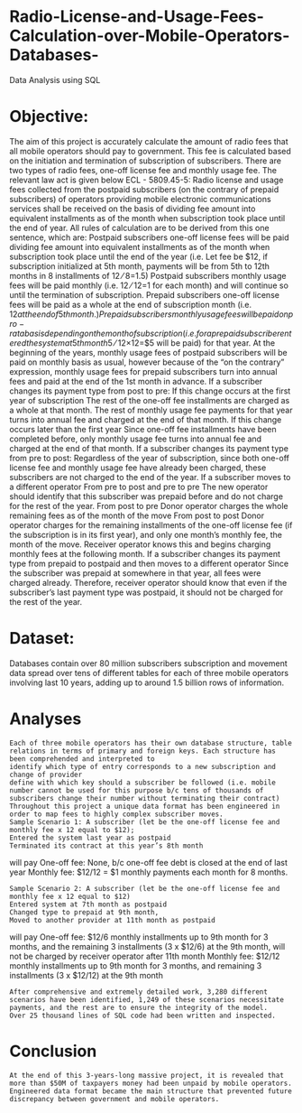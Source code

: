 # Radio-License-and-Usage-Fees-Calculation-over-Mobile-Operators-Databases-
Data Analysis using SQL


# Objective:
The aim of this project is accurately calculate the amount of radio fees that all mobile operators should pay to government. 
This fee is calculated based on the initiation and termination of subscription of subscribers. There are two types of radio fees, one-off license fee and monthly usage fee. The relevant law act is given below
ECL - 5809.45-5: Radio license and usage fees collected from the postpaid subscribers (on the contrary of prepaid subscribers) of operators providing mobile electronic communications services shall be received on the basis of dividing fee amount into equivalent installments as of the month when subscription took place until the end of year.
All rules of calculation are to be derived from this one sentence, which are:
	Postpaid subscribers one-off license fees will be paid dividing fee amount into equivalent installments as of the month when subscription took place until the end of the year (i.e. Let fee be $12, if subscription initialized at 5th month, payments will be from 5th to 12th months in 8 installments of $12⁄8=$1.5)
	Postpaid subscribers monthly usage fees will be paid monthly (i.e. $12⁄12=$1 for each month) and will continue so until the termination of subscription.
	Prepaid subscribers one-off license fees will be paid as a whole at the end of subscription month (i.e. $12 at the end of 5th month.)
	Prepaid subscribers monthly usage fees will be paid on pro-rata basis depending on the month of subscription (i.e. for a prepaid subscriber entered the system at 5th month 5⁄12×$12=$5 will be paid) for that year.
	At the beginning of the years, monthly usage fees of postpaid subscribers will be paid on monthly basis as usual, however because of the “on the contrary” expression, monthly usage fees for prepaid subscribers turn into annual fees and paid at the end of the 1st month in advance.
	If a subscriber changes its payment type from post to pre:
	If this change occurs at the first year of subscription
	The rest of the one-off fee installments are charged as a whole at that month.
	The rest of monthly usage fee payments for that year turns into annual fee and charged at the end of that month.
	If this change occurs later than the first year
	Since one-off fee installments have been completed before, only monthly usage fee turns into annual fee and charged at the end of that month.
	If a subscriber changes its payment type from pre to post:
	Regardless of the year of subscription, since both one-off license fee and monthly usage fee have already been charged, these subscribers are not charged to the end of the year.
	If a subscriber moves to a different operator
	From pre to post and pre to pre
	The new operator should identify that this subscriber was prepaid before and do not charge for the rest of the year.
	From post to pre
	Donor operator charges the whole remaining fees as of the month of the move
	From post to post
	Donor operator charges for the remaining installments of the one-off license fee (if the subscription is in its first year), and only one month’s monthly fee, the month of the move. Receiver operator knows this and begins charging monthly fees at the following month.
	If a subscriber changes its payment type from prepaid to postpaid and then moves to a different operator
	Since the subscriber was prepaid at somewhere in that year, all fees were charged already. Therefore, receiver operator should know that even if the subscriber’s last payment type was postpaid, it should not be charged for the rest of the year. 
# Dataset:
Databases contain over 80 million subscribers subscription and movement data spread over tens of different tables for each of three mobile operators involving last 10 years, adding up to around 1.5 billion rows of information.
# Analyses
	Each of three mobile operators has their own database structure, table relations in terms of primary and foreign keys. Each structure has been comprehended and interpreted to
	identify which type of entry corresponds to a new subscription and change of provider 
	define with which key should a subscriber be followed (i.e. mobile number cannot be used for this purpose b/c tens of thousands of subscribers change their number without terminating their contract)
	Throughout this project a unique data format has been engineered in order to map fees to highly complex subscriber moves. 
	Sample Scenario 1: A subscriber (let be the one-off license fee and monthly fee x 12 equal to $12);
	Entered the system last year as postpaid
	Terminated its contract at this year’s 8th month
will pay
	One-off fee: None, b/c one-off fee debt is closed at the end of last year
	Monthly fee: $12/12 = $1 monthly payments each month for 8 months.

	Sample Scenario 2: A subscriber (let be the one-off license fee and monthly fee x 12 equal to $12)
	Entered system at 7th month as postpaid
	Changed type to prepaid at 9th month,
	Moved to another provider at 11th month as postpaid
will pay
	One-off fee: $12/6 monthly installments up to 9th month for 3 months, and the remaining 3 installments (3 x  $12/6) at the 9th month, will not be charged by receiver operator after 11th month
	Monthly fee: $12/12 monthly installments up to 9th month for 3 months, and remaining 3 installments (3 x $12/12) at the 9th month

	After comprehensive and extremely detailed work, 3,280 different scenarios have been identified, 1,249 of these scenarios necessitate payments, and the rest are to ensure the integrity of the model.
	Over 25 thousand lines of SQL code had been written and inspected. 
# Conclusion
	At the end of this 3-years-long massive project, it is revealed that more than $50M of taxpayers money had been unpaid by mobile operators.
	Engineered data format became the main structure that prevented future discrepancy between government and mobile operators. 

